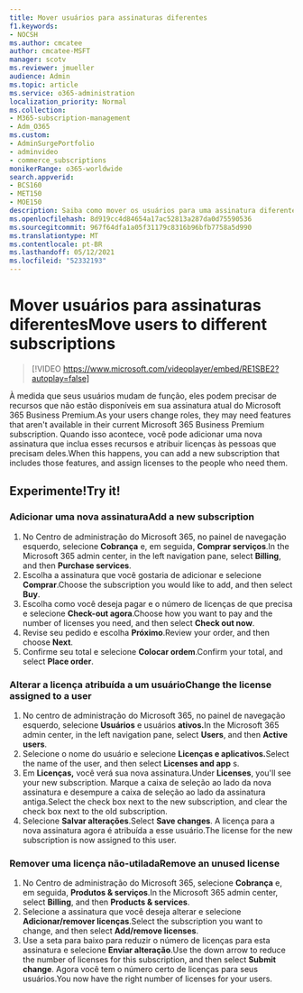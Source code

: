 ```yaml
---
title: Mover usuários para assinaturas diferentes
f1.keywords:
- NOCSH
ms.author: cmcatee
author: cmcatee-MSFT
manager: scotv
ms.reviewer: jmueller
audience: Admin
ms.topic: article
ms.service: o365-administration
localization_priority: Normal
ms.collection:
- M365-subscription-management
- Adm_O365
ms.custom:
- AdminSurgePortfolio
- adminvideo
- commerce_subscriptions
monikerRange: o365-worldwide
search.appverid:
- BCS160
- MET150
- MOE150
description: Saiba como mover os usuários para uma assinatura diferente.
ms.openlocfilehash: 8d919cc4d84654a17ac52813a287da0d75590536
ms.sourcegitcommit: 967f64dfa1a05f31179c8316b96bfb7758a5d990
ms.translationtype: MT
ms.contentlocale: pt-BR
ms.lasthandoff: 05/12/2021
ms.locfileid: "52332193"
---
```

# <a name="move-users-to-different-subscriptions"></a><span data-ttu-id="4f9f2-103">Mover usuários para assinaturas diferentes</span><span class="sxs-lookup"><span data-stu-id="4f9f2-103">Move users to different subscriptions</span></span>

> [!VIDEO https://www.microsoft.com/videoplayer/embed/RE1SBE2?autoplay=false]

<span data-ttu-id="4f9f2-104">À medida que seus usuários mudam de função, eles podem precisar de recursos que não estão disponíveis em sua assinatura atual do Microsoft 365 Business Premium.</span><span class="sxs-lookup"><span data-stu-id="4f9f2-104">As your users change roles, they may need features that aren't available in their current Microsoft 365 Business Premium subscription.</span></span> <span data-ttu-id="4f9f2-105">Quando isso acontece, você pode adicionar uma nova assinatura que inclua esses recursos e atribuir licenças às pessoas que precisam deles.</span><span class="sxs-lookup"><span data-stu-id="4f9f2-105">When this happens, you can add a new subscription that includes those features, and assign licenses to the people who need them.</span></span>

## <a name="try-it"></a><span data-ttu-id="4f9f2-106">Experimente!</span><span class="sxs-lookup"><span data-stu-id="4f9f2-106">Try it!</span></span>

### <a name="add-a-new-subscription"></a><span data-ttu-id="4f9f2-107">Adicionar uma nova assinatura</span><span class="sxs-lookup"><span data-stu-id="4f9f2-107">Add a new subscription</span></span>

1. <span data-ttu-id="4f9f2-108">No Centro de administração do Microsoft 365, no painel de navegação esquerdo, selecione **Cobrança** e, em seguida, **Comprar serviços**.</span><span class="sxs-lookup"><span data-stu-id="4f9f2-108">In the Microsoft 365 admin center, in the left navigation pane, select **Billing**, and then **Purchase services**.</span></span>
1. <span data-ttu-id="4f9f2-109">Escolha a assinatura que você gostaria de adicionar e selecione **Comprar**.</span><span class="sxs-lookup"><span data-stu-id="4f9f2-109">Choose the subscription you would like to add, and then select **Buy**.</span></span>
1. <span data-ttu-id="4f9f2-110">Escolha como você deseja pagar e o número de licenças de que precisa e selecione **Check-out agora**.</span><span class="sxs-lookup"><span data-stu-id="4f9f2-110">Choose how you want to pay and the number of licenses you need, and then select **Check out now**.</span></span>
1. <span data-ttu-id="4f9f2-111">Revise seu pedido e escolha **Próximo**.</span><span class="sxs-lookup"><span data-stu-id="4f9f2-111">Review your order, and then choose **Next**.</span></span>
1. <span data-ttu-id="4f9f2-112">Confirme seu total e selecione **Colocar ordem**.</span><span class="sxs-lookup"><span data-stu-id="4f9f2-112">Confirm your total, and select **Place order**.</span></span>

### <a name="change-the-license-assigned-to-a-user"></a><span data-ttu-id="4f9f2-113">Alterar a licença atribuída a um usuário</span><span class="sxs-lookup"><span data-stu-id="4f9f2-113">Change the license assigned to a user</span></span>

1. <span data-ttu-id="4f9f2-114">No centro de administração do Microsoft 365, no painel de navegação esquerdo, selecione **Usuários** e usuários **ativos.**</span><span class="sxs-lookup"><span data-stu-id="4f9f2-114">In the Microsoft 365 admin center, in the left navigation pane, select **Users**, and then **Active users**.</span></span>
1. <span data-ttu-id="4f9f2-115">Selecione o nome do usuário e selecione **Licenças e aplicativos.**</span><span class="sxs-lookup"><span data-stu-id="4f9f2-115">Select the name of the user, and then select **Licenses and app** s.</span></span>
1. <span data-ttu-id="4f9f2-116">Em **Licenças,** você verá sua nova assinatura.</span><span class="sxs-lookup"><span data-stu-id="4f9f2-116">Under **Licenses**, you'll see your new subscription.</span></span> <span data-ttu-id="4f9f2-117">Marque a caixa de seleção ao lado da nova assinatura e desempure a caixa de seleção ao lado da assinatura antiga.</span><span class="sxs-lookup"><span data-stu-id="4f9f2-117">Select the check box next to the new subscription, and clear the check box next to the old subscription.</span></span>
1. <span data-ttu-id="4f9f2-118">Selecione **Salvar alterações**.</span><span class="sxs-lookup"><span data-stu-id="4f9f2-118">Select **Save changes**.</span></span> <span data-ttu-id="4f9f2-119">A licença para a nova assinatura agora é atribuída a esse usuário.</span><span class="sxs-lookup"><span data-stu-id="4f9f2-119">The license for the new subscription is now assigned to this user.</span></span>

### <a name="remove-an-unused-license"></a><span data-ttu-id="4f9f2-120">Remover uma licença não-utilada</span><span class="sxs-lookup"><span data-stu-id="4f9f2-120">Remove an unused license</span></span>

1. <span data-ttu-id="4f9f2-121">No Centro de administração do Microsoft 365, selecione **Cobrança** e, em seguida, **Produtos & serviços**.</span><span class="sxs-lookup"><span data-stu-id="4f9f2-121">In the Microsoft 365 admin center, select **Billing**, and then **Products & services**.</span></span>
1. <span data-ttu-id="4f9f2-122">Selecione a assinatura que você deseja alterar e selecione **Adicionar/remover licenças**.</span><span class="sxs-lookup"><span data-stu-id="4f9f2-122">Select the subscription you want to change, and then select **Add/remove licenses**.</span></span>
1. <span data-ttu-id="4f9f2-123">Use a seta para baixo para reduzir o número de licenças para esta assinatura e selecione **Enviar alteração**.</span><span class="sxs-lookup"><span data-stu-id="4f9f2-123">Use the down arrow to reduce the number of licenses for this subscription, and then select **Submit change**.</span></span> <span data-ttu-id="4f9f2-124">Agora você tem o número certo de licenças para seus usuários.</span><span class="sxs-lookup"><span data-stu-id="4f9f2-124">You now have the right number of licenses for your users.</span></span>